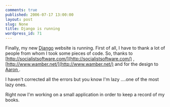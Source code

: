 ```yaml
---
comments: true
published: 2006-07-17 13:00:00
layout: post
slug: None
title: Django is running
wordpress_id: 71
---
```


Finally, my new [Django](http://www.djangoproject.com) website is running.
First of all, I have to thank a lot of people from whom I took some
pieces of code.
So, thanks to [http://socialistsoftware.com/](http://socialistsoftware.com/) ,[http://www.wamber.net/](http://www.wamber.net/) and
for the design to [ Aaron ](http://aaron.ganschow.us/).


I haven't corrected all the errors but you know I'm lazy ....one of the
most lazy ones.



Right now I'm working on a small application in order to keep a record of my books.
